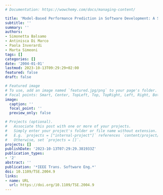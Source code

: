 ```yaml
---
# Documentation: https://wowchemy.com/docs/managing-content/

title: 'Model-Based Performance Prediction in Software Development: A Survey'
subtitle: ''
summary: ''
authors:
- Simonetta Balsamo
- Antinisca Di Marco
- Paola Inverardi
- Marta Simeoni
tags: []
categories: []
date: '2004-01-01'
lastmod: 2023-10-13T09:29:29+02:00
featured: false
draft: false

# Featured image
# To use, add an image named `featured.jpg/png` to your page's folder.
# Focal points: Smart, Center, TopLeft, Top, TopRight, Left, Right, BottomLeft, Bottom, BottomRight.
image:
  caption: ''
  focal_point: ''
  preview_only: false

# Projects (optional).
#   Associate this post with one or more of your projects.
#   Simply enter your project's folder or file name without extension.
#   E.g. `projects = ["internal-project"]` references `content/project/deep-learning/index.md`.
#   Otherwise, set `projects = []`.
projects: []
publishDate: '2023-10-13T07:29:29.381933Z'
publication_types:
- '2'
abstract: ''
publication: '*IEEE Trans. Software Eng.*'
doi: 10.1109/TSE.2004.9
links:
- name: URL
  url: https://doi.org/10.1109/TSE.2004.9
---
```

